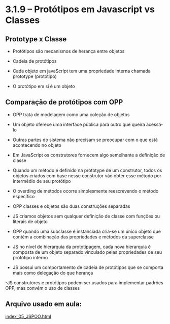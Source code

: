 # 3.1.9 – Protótipos em Javascript vs Classes

## Prototype x Classe

- Protótipos são mecanismos de herança entre objetos
  
- Cadeia de protótipos
  
- Cada objeto em javaScript tem uma propriedade interna chamada prototype (protótipo)
  
- O protótipo em sí é um objeto

## Comparação de protótipos com OPP
- OPP trata de modelagem como uma coleção de objetos
  
- Um objeto oferece uma interface pública para outro que queira acessá-lo
  
- Outras partes do sistema não precisam se preocupar com o que está acontecendo no objeto

- Em JavaScript os construtores fornecem algo semelhante a definição de classe
  
- Quando um método é definido na prototype de um construtor, todos os objetos criados com base nesse construtor vão obter esse método por intermédio de seu protótipo
  
- O overding de métodos ocorre simplesmente reescrevendo o método específico


- OPP classes e objetos são duas construções separadas
  
- JS criamos objetos sem qualquer definição de classe com funções ou literais de objeto

- OPP quando uma subclasse é instanciada cria-se um único objeto que contém a combinação das propriedades e métodos da superclasse
  
- JS no nível de hierarquia da prototipagem, cada nova hierarquia é composta de um objeto separado vinculado pelas propriedades de seu protótipo interno

- JS possui um comportamento de cadeia de protótipos que se comporta mais como delegação do que herança

-JS construtores e protótipos podem ser usados para implementar padrões OPP, mas convém o uso de classes


## Arquivo usado em aula:

[index_05_JSPOO.html](/POO/codigos/index_05_JSPOO.html)